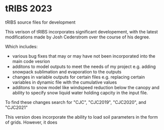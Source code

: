 # tRIBS 2023
tRIBS source files for development 

This verison of tRIBS incorporates significant developement, with the latest modifications made by Josh Cederstrom over the course of his degree.

Which includes:
- various bug fixes that may or may have not been incorporated into the main code vesrion
- additons to model outputs to meet the needs of my project e.g. adding snowpack sublimation and evaporation to the outputs
- changes in variable outputs for certain files e.g. replacing certain variables in dynamic file with the cumulative values
- additons to snow model like windspeed reduction below the canopy and ability to specify snow liquid water holding capcity in the input file.

To find these changes search for "CJC", "CJC2019", "CJC2020", and "CJC2021"

This version does incorporate the ability to load soil parameters in the form of grids. However, it does
